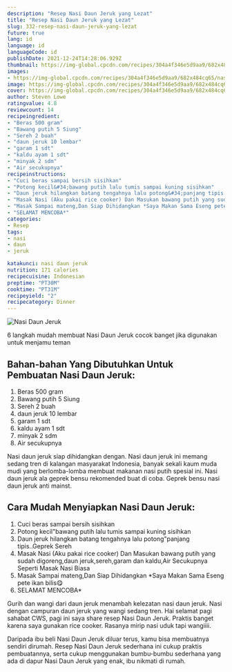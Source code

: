 ```yaml
---
description: "Resep Nasi Daun Jeruk yang Lezat"
title: "Resep Nasi Daun Jeruk yang Lezat"
slug: 332-resep-nasi-daun-jeruk-yang-lezat
future: true
lang: id
language: id
languageCode: id
publishDate: 2021-12-24T14:28:06.929Z 
thumbnail: https://img-global.cpcdn.com/recipes/304a4f346e5d9aa9/682x484cq65/nasi-daun-jeruk-foto-resep-utama.png
images:
- https://img-global.cpcdn.com/recipes/304a4f346e5d9aa9/682x484cq65/nasi-daun-jeruk-foto-resep-utama.png
image: https://img-global.cpcdn.com/recipes/304a4f346e5d9aa9/682x484cq65/nasi-daun-jeruk-foto-resep-utama.png
cover: https://img-global.cpcdn.com/recipes/304a4f346e5d9aa9/682x484cq65/nasi-daun-jeruk-foto-resep-utama.png
author: Steven Lowe
ratingvalue: 4.8
reviewcount: 14
recipeingredient:
- "Beras 500 gram"
- "Bawang putih 5 Siung"
- "Sereh 2 buah"
- "daun jeruk 10 lembar"
- "garam 1 sdt"
- "kaldu ayam 1 sdt"
- "minyak 2 sdm"
- "Air secukupnya"
recipeinstructions:
- "Cuci beras sampai bersih sisihkan"
- "Potong kecil&#34;bawang putih lalu tumis sampai kuning sisihkan"
- "Daun jeruk hilangkan batang tengahnya lalu potong&#34;panjang tipis..Geprek Sereh"
- "Masak Nasi (Aku pakai rice cooker) Dan Masukan bawang putih yang sudah digoreng,daun jeruk,sereh,garam dan kaldu,Air Secukupnya Seperti Masak Nasi Biasa"
- "Masak Sampai mateng,Dan Siap Dihidangkan *Saya Makan Sama Eseng pete ikan bilis😋"
- "SELAMAT MENCOBA*"
categories:
- Resep
tags:
- nasi
- daun
- jeruk

katakunci: nasi daun jeruk 
nutrition: 171 calories
recipecuisine: Indonesian
preptime: "PT30M"
cooktime: "PT31M"
recipeyield: "2"
recipecategory: Dinner
---
```



![Nasi Daun Jeruk](https://img-global.cpcdn.com/recipes/304a4f346e5d9aa9/682x484cq65/nasi-daun-jeruk-foto-resep-utama.png)

6 langkah mudah membuat  Nasi Daun Jeruk cocok banget jika digunakan untuk menjamu teman

<!--inarticleads1-->

## Bahan-bahan Yang Dibutuhkan Untuk Pembuatan Nasi Daun Jeruk:

1. Beras 500 gram
1. Bawang putih 5 Siung
1. Sereh 2 buah
1. daun jeruk 10 lembar
1. garam 1 sdt
1. kaldu ayam 1 sdt
1. minyak 2 sdm
1. Air secukupnya

Nasi daun jeruk siap dihidangkan dengan. Nasi daun jeruk ini memang sedang tren di kalangan masyarakat Indonesia, banyak sekali kaum muda mudi yang berlomba-lomba membuat makanan nasi putih spesial ini. Nasi daun jeruk ala geprek bensu rekomended buat di coba. Geprek bensu nasi daun jeruk anti mainst. 

<!--inarticleads2-->

## Cara Mudah Menyiapkan Nasi Daun Jeruk:

1. Cuci beras sampai bersih sisihkan
1. Potong kecil&#34;bawang putih lalu tumis sampai kuning sisihkan
1. Daun jeruk hilangkan batang tengahnya lalu potong&#34;panjang tipis..Geprek Sereh
1. Masak Nasi (Aku pakai rice cooker) Dan Masukan bawang putih yang sudah digoreng,daun jeruk,sereh,garam dan kaldu,Air Secukupnya Seperti Masak Nasi Biasa
1. Masak Sampai mateng,Dan Siap Dihidangkan *Saya Makan Sama Eseng pete ikan bilis😋
1. SELAMAT MENCOBA*


Gurih dan wangi dari daun jeruk menambah kelezatan nasi daun jeruk. Nasi dengan campuran daun jeruk yang wangi sedang tren. Hai selamat pagi sahabat CWS, pagi ini saya share resep Nasi Daun Jeruk. Praktis banget karena saya gunakan rice cooker. Rasanya mirip nasi uduk tapi wangiiii. 

Daripada ibu beli  Nasi Daun Jeruk  diluar terus, kamu  bisa membuatnya sendiri dirumah. Resep  Nasi Daun Jeruk  sederhana ini cukup praktis pembuatannya, serta cukup menggunakan bumbu-bumbu sederhana yang ada di dapur  Nasi Daun Jeruk  yang enak, ibu nikmati di rumah.
